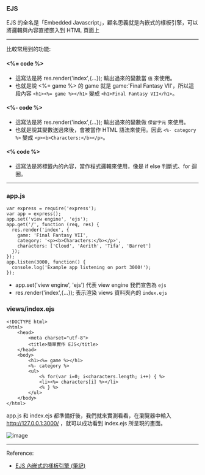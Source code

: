 ### EJS

EJS 的全名是「Embedded Javascript」，顧名思義就是內嵌式的樣板引擎，可以將邏輯與內容直接嵌入到 HTML 頁面上

---

比較常用到的功能:
#### <%= code %>
* 這寫法是將 res.render('index',{...}); 輸出過來的變數當 `值` 來使用。
* 也就是說 <%= game %> 的 game 就是 game:'Final Fantasy VII'，所以這段內容 `<h1><%= game %></h1>` 變成 `<h1>Final Fantasy VII</h1>`。

#### <%- code %>
* 這寫法是將 res.render('index',{...}); 輸出過來的變數做 `保留字元` 來使用。
* 也就是說其變數送過來後，會被當作 HTML 語法來使用。因此 `<%- category %>` 變成 `<p><b>Characters:</b></p>`。

#### <% code %>
* 這寫法是將標籤內的內容，當作程式邏輯來使用，像是 if else 判斷式、for 迴圈。

---

### app.js
```
var express = require('express');
var app = express();
app.set('view engine', 'ejs');
app.get('/', function (req, res) {
  res.render('index', {
    game: 'Final Fantasy VII',
    category: '<p><b>Characters:</b></p>',
    characters: ['Cloud', 'Aerith', 'Tifa', 'Barret']
  });
});
app.listen(3000, function() {
  console.log('Example app listening on port 3000!');
});
```

* app.set('view engine', 'ejs') 代表 view engine 我們宣告為 `ejs`
* res.render('index',{...}); 表示渲染 views 資料夾內的 `index.ejs`


### views/index.ejs
```
<!DOCTYPE html>
<html>
    <head>
        <meta charset="utf-8">
        <title>簡單實作 EJS</title>
    </head>
    <body>
        <h1><%= game %></h1>
        <%- category %>
        <ul>
            <% for(var i=0; i<characters.length; i++) { %>
            <li><%= characters[i] %></li>
            <% } %>
        </ul>
    </body>
</html>
```

app.js 和 index.ejs 都準備好後，我們就來實測看看，在瀏覽器中輸入 http://127.0.0.1:3000/ ，就可以成功看到 index.ejs 所呈現的畫面。

![image](https://miro.medium.com/max/991/1*tUC5w4hc97aPH5w7y4F_dQ.png)

---

Reference:
* [EJS 內嵌式的樣板引擎 (筆記)](https://medium.com/@charming_rust_oyster_221/ejs-%E5%85%A7%E5%B5%8C%E5%BC%8F%E7%9A%84%E6%A8%A3%E6%9D%BF%E5%BC%95%E6%93%8E-%E7%AD%86%E8%A8%98-482d83c73887)
